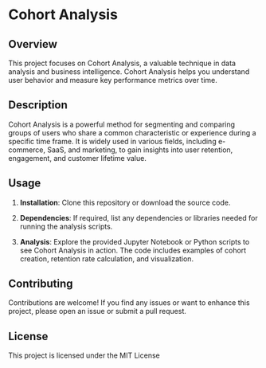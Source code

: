 # Cohort Analysis

## Overview

This project focuses on Cohort Analysis, a valuable technique in data analysis and business intelligence. Cohort Analysis helps you understand user behavior and measure key performance metrics over time.

## Description

Cohort Analysis is a powerful method for segmenting and comparing groups of users who share a common characteristic or experience during a specific time frame. It is widely used in various fields, including e-commerce, SaaS, and marketing, to gain insights into user retention, engagement, and customer lifetime value.

## Usage

1. **Installation**: Clone this repository or download the source code.

2. **Dependencies**: If required, list any dependencies or libraries needed for running the analysis scripts.

3. **Analysis**: Explore the provided Jupyter Notebook or Python scripts to see Cohort Analysis in action. The code includes examples of cohort creation, retention rate calculation, and visualization.

## Contributing

Contributions are welcome! If you find any issues or want to enhance this project, please open an issue or submit a pull request.

## License

This project is licensed under the MIT License 
